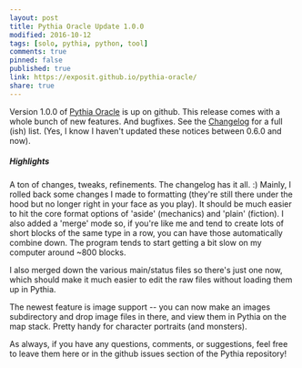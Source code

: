 ```yaml
---
layout: post
title: Pythia Oracle Update 1.0.0
modified: 2016-10-12
tags: [solo, pythia, python, tool]
comments: true
pinned: false
published: true
link: https://exposit.github.io/pythia-oracle/
share: true
---
```


Version 1.0.0 of [Pythia Oracle](https://exposit.github.io/pythia-oracle/) is up on github. This release comes with a whole bunch of new features. And bugfixes. See the [Changelog](https://github.com/exposit/pythia-oracle/blob/master/CHANGELOG.md) for a full (ish) list. (Yes, I know I haven't updated these notices between 0.6.0 and now).

##### Highlights

A ton of changes, tweaks, refinements. The changelog has it all. :) Mainly, I rolled back some changes I made to formatting (they're still there under the hood but no longer right in your face as you play). It should be much easier to hit the core format options of 'aside' (mechanics) and 'plain' (fiction). I also added a 'merge' mode so, if you're like me and tend to create lots of short blocks of the same type in a row, you can have those automatically combine down. The program tends to start getting a bit slow on my computer around ~800 blocks.

I also merged down the various main/status files so there's just one now, which should make it much easier to edit the raw files without loading them up in Pythia.

The newest feature is image support -- you can now make an images subdirectory and drop image files in there, and view them in Pythia on the map stack. Pretty handy for character portraits (and monsters).

As always, if you have any questions, comments, or suggestions, feel free to leave them here or in the github issues section of the Pythia repository!

